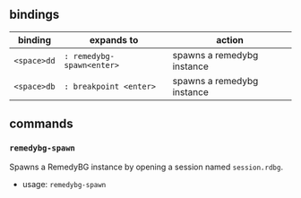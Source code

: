 ## bindings

| binding | expands to | action |
| --- | --- | --- |
| `<space>dd` | `: remedybg-spawn<enter>` | spawns a remedybg instance |
| `<space>db` | `: breakpoint <enter>` | spawns a remedybg instance |

## commands

### `remedybg-spawn`
Spawns a RemedyBG instance by opening a session named `session.rdbg`.
- usage: `remedybg-spawn`


